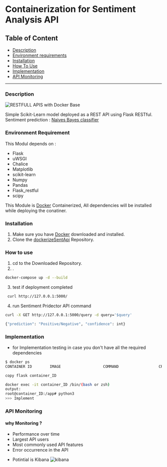 # Containerization for Sentiment Analysis API

## Table of Content
- [Description](#description) 
- [Environment requirements](#environment-requirement)
- [Installation](#installation)
- [How To Use](#how-to-use)
- [Implementation](#implementation)
- [API Monitoring](#api-monitoring)

 ---

 ### Description 
 ![RESTFULL APIS with Docker Base](https://miro.medium.com/max/1400/1*FcigeCUocGksT_eaQ4JH9w.png)

 Simple Scikit-Learn model deployed as a REST API using Flask RESTful.
 Sentiment prediction : [Naives Bayes classifier](https://scikit-learn.org/stable/modules/generated/sklearn.naive_bayes.MultinomialNB.html)

 ### Environment Requirement

 This Modul depends on : 

- Flask
- uWSGI
- Chalice
- Matplotlib
- scikit-learn
- Numpy
- Pandas
- Flask_restful
- scipy

This Module is [Docker](https://docs.docker.com/) Containerized, All dependencies will be installed while deploying the conatiner.

### Installation

1. Make sure you have [Docker](https://docs.docker.com/get-docker/) downloaded and installed.
1. Clone the [dockerizeSentApi](https://github.com/ahmed-mahmoud-allmyhomes/dockerizeSentApi) Repository.

### How to use

1. cd to the Downloaded Repository.
2. .

```sh
docker-compose up -d --build
```

3. test if deployment completed 

```sh
 curl http://127.0.0.1:5000/
```

4. run Sentiment Pridector API command

```sh
curl -X GET http://127.0.0.1:5000/query -d query='$query'

{"prediction": "Positive/Negative", "confidence": int}
```
### Implementation

- for Implementation testing in case you don't have all the required dependencies

```sh
$ docker ps
CONTAINER ID        IMAGE                   COMMAND                  CREATED             STATUS              PORTS  

copy flask container_ID 

docker exec -it container_ID /bin/(bash or zsh)
output:
root@container_ID:/app# python3
>>> Implement 
```
### API Monitoring 

#### why Monitoring ?

- Performance over time
- Largest API users
- Most commonly used API features
- Error occurrence in the API

* Potintial is Kibana 
![kibana](https://linagora.com/wp-content/uploads/2018/06/Kibana-logo-2.png)
